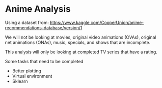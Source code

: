 # Anime Analysis
Using a dataset from: https://www.kaggle.com/CooperUnion/anime-recommendations-database/version/1

We will not be looking at movies, original video animations (OVAs), original net animations (ONAs), music, specials, and shows that are incomplete.

This analysis will only be looking at completed TV series that have a rating.


Some tasks that need to be completed
* Better plotting
* Virtual environment
* Sklearn
